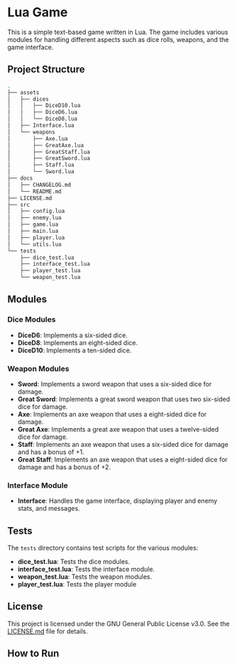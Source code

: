 # Lua Game

This is a simple text-based game written in Lua. The game includes various modules for handling different aspects such as dice rolls, weapons, and the game interface.

## Project Structure

```bash
.
├── assets
│   ├── dices
│   │   ├── DiceD10.lua
│   │   ├── DiceD6.lua
│   │   └── DiceD8.lua
│   ├── Interface.lua
│   └── weapons
│       ├── Axe.lua
│       ├── GreatAxe.lua
│       ├── GreatStaff.lua
│       ├── GreatSword.lua
│       ├── Staff.lua
│       └── Sword.lua
├── docs
│   ├── CHANGELOG.md
│   └── README.md
├── LICENSE.md
├── src
│   ├── config.lua
│   ├── enemy.lua
│   ├── game.lua
│   ├── main.lua
│   ├── player.lua
│   └── utils.lua
└── tests
    ├── dice_test.lua
    ├── interface_test.lua
    ├── player_test.lua
    └── weapon_test.lua
```

## Modules

### Dice Modules

- **DiceD6**: Implements a six-sided dice.
- **DiceD8**: Implements an eight-sided dice.
- **DiceD10**: Implements a ten-sided dice.

### Weapon Modules

- **Sword**: Implements a sword weapon that uses a six-sided dice for damage.
- **Great Sword**: Implements a great sword weapon that uses two six-sided dice for damage.
- **Axe**: Implements an axe weapon that uses a eight-sided dice for damage.
- **Great Axe**: Implements a great axe weapon that uses a twelve-sided dice for damage.
- **Staff**: Implements an axe weapon that uses a six-sided dice for damage and has a bonus of +1.
- **Great Staff**: Implements an axe weapon that uses a eight-sided dice for damage and has a bonus of +2.

### Interface Module

- **Interface**: Handles the game interface, displaying player and enemy stats, and messages.

## Tests

The `tests` directory contains test scripts for the various modules:

- **dice_test.lua**: Tests the dice modules.
- **interface_test.lua**: Tests the interface module.
- **weapon_test.lua**: Tests the weapon modules.
- **player_test.lua**: Tests the player module

## License

This project is licensed under the GNU General Public License v3.0. See the [LICENSE.md](../LICENSE.md) file for details.

## How to Run